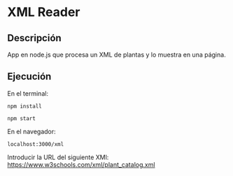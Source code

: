 # XML Reader
## Descripción
App en node.js que procesa un XML de plantas y lo muestra en una página.
## Ejecución
En el terminal:
~~~
npm install
~~~
~~~
npm start
~~~
En el navegador: 
~~~
localhost:3000/xml
~~~
Introducir la URL del siguiente XMl:
https://www.w3schools.com/xml/plant_catalog.xml
